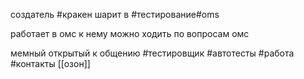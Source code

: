 создатель #кракен шарит в  #тестирование#oms

работает в омс к нему можно ходить по вопросам омс 

мемный открытый к общению
#тестировщик #автотесты #работа #контакты 
[[озон]]